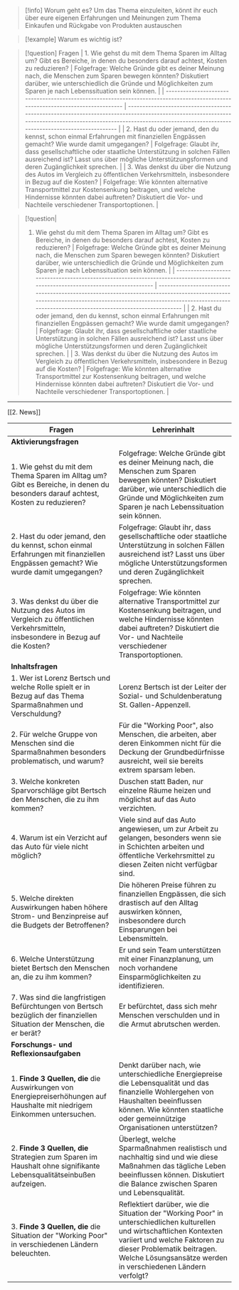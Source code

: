 >[!info] Worum geht es?
>Um das Thema einzuleiten, könnt ihr euch über eure eigenen Erfahrungen und Meinungen zum Thema Einkaufen und Rückgabe von Produkten austauschen

>[!example] Warum es wichtig ist?
>

>[!question] Fragen
>| 1. Wie gehst du mit dem Thema Sparen im Alltag um? Gibt es Bereiche, in denen du besonders darauf achtest, Kosten zu reduzieren? | Folgefrage: Welche Gründe gibt es deiner Meinung nach, die Menschen zum Sparen bewegen könnten? Diskutiert darüber, wie unterschiedlich die Gründe und Möglichkeiten zum Sparen je nach Lebenssituation sein können. |
>| -------------------------------------------------------------------------------------------------------------------------------- | -------------------------------------------------------------------------------------------------------------------------------------------------------------------------------------------------------------------- |
>| 2. Hast du oder jemand, den du kennst, schon einmal Erfahrungen mit finanziellen Engpässen gemacht? Wie wurde damit umgegangen?  | Folgefrage: Glaubt ihr, dass gesellschaftliche oder staatliche Unterstützung in solchen Fällen ausreichend ist? Lasst uns über mögliche Unterstützungsformen und deren Zugänglichkeit sprechen.                      |
>| 3. Was denkst du über die Nutzung des Autos im Vergleich zu öffentlichen Verkehrsmitteln, insbesondere in Bezug auf die Kosten?  | Folgefrage: Wie könnten alternative Transportmittel zur Kostensenkung beitragen, und welche Hindernisse könnten dabei auftreten? Diskutiert die Vor- und Nachteile verschiedener Transportoptionen.                  |


>[!question|
> 1. Wie gehst du mit dem Thema Sparen im Alltag um? Gibt es Bereiche, in denen du besonders darauf achtest, Kosten zu reduzieren? | Folgefrage: Welche Gründe gibt es deiner Meinung nach, die Menschen zum Sparen bewegen könnten? Diskutiert darüber, wie unterschiedlich die Gründe und Möglichkeiten zum Sparen je nach Lebenssituation sein können. |
> | -------------------------------------------------------------------------------------------------------------------------------- | -------------------------------------------------------------------------------------------------------------------------------------------------------------------------------------------------------------------- |
> | 2. Hast du oder jemand, den du kennst, schon einmal Erfahrungen mit finanziellen Engpässen gemacht? Wie wurde damit umgegangen?  | Folgefrage: Glaubt ihr, dass gesellschaftliche oder staatliche Unterstützung in solchen Fällen ausreichend ist? Lasst uns über mögliche Unterstützungsformen und deren Zugänglichkeit sprechen.                      |
> | 3. Was denkst du über die Nutzung des Autos im Vergleich zu öffentlichen Verkehrsmitteln, insbesondere in Bezug auf die Kosten?  | Folgefrage: Wie könnten alternative Transportmittel zur Kostensenkung beitragen, und welche Hindernisse könnten dabei auftreten? Diskutiert die Vor- und Nachteile verschiedener Transportoptionen.                  |

---
[[2. News]]

| Fragen                                                                                                                           | Lehrerinhalt                                                                                                                                                                                                                                            |
| -------------------------------------------------------------------------------------------------------------------------------- | ------------------------------------------------------------------------------------------------------------------------------------------------------------------------------------------------------------------------------------------------------- |
| **Aktivierungsfragen**                                                                                                           |                                                                                                                                                                                                                                                         |
| 1. Wie gehst du mit dem Thema Sparen im Alltag um? Gibt es Bereiche, in denen du besonders darauf achtest, Kosten zu reduzieren? | Folgefrage: Welche Gründe gibt es deiner Meinung nach, die Menschen zum Sparen bewegen könnten? Diskutiert darüber, wie unterschiedlich die Gründe und Möglichkeiten zum Sparen je nach Lebenssituation sein können.                                    |
| 2. Hast du oder jemand, den du kennst, schon einmal Erfahrungen mit finanziellen Engpässen gemacht? Wie wurde damit umgegangen?  | Folgefrage: Glaubt ihr, dass gesellschaftliche oder staatliche Unterstützung in solchen Fällen ausreichend ist? Lasst uns über mögliche Unterstützungsformen und deren Zugänglichkeit sprechen.                                                         |
| 3. Was denkst du über die Nutzung des Autos im Vergleich zu öffentlichen Verkehrsmitteln, insbesondere in Bezug auf die Kosten?  | Folgefrage: Wie könnten alternative Transportmittel zur Kostensenkung beitragen, und welche Hindernisse könnten dabei auftreten? Diskutiert die Vor- und Nachteile verschiedener Transportoptionen.                                                     |
| **Inhaltsfragen**                                                                                                                |                                                                                                                                                                                                                                                         |
| 1. Wer ist Lorenz Bertsch und welche Rolle spielt er in Bezug auf das Thema Sparmaßnahmen und Verschuldung?                      | Lorenz Bertsch ist der Leiter der Sozial- und Schuldenberatung St. Gallen-Appenzell.                                                                                                                                                                    |
| 2. Für welche Gruppe von Menschen sind die Sparmaßnahmen besonders problematisch, und warum?                                     | Für die "Working Poor", also Menschen, die arbeiten, aber deren Einkommen nicht für die Deckung der Grundbedürfnisse ausreicht, weil sie bereits extrem sparsam leben.                                                                                  |
| 3. Welche konkreten Sparvorschläge gibt Bertsch den Menschen, die zu ihm kommen?                                                 | Duschen statt Baden, nur einzelne Räume heizen und möglichst auf das Auto verzichten.                                                                                                                                                                   |
| 4. Warum ist ein Verzicht auf das Auto für viele nicht möglich?                                                                  | Viele sind auf das Auto angewiesen, um zur Arbeit zu gelangen, besonders wenn sie in Schichten arbeiten und öffentliche Verkehrsmittel zu diesen Zeiten nicht verfügbar sind.                                                                           |
| 5. Welche direkten Auswirkungen haben höhere Strom- und Benzinpreise auf die Budgets der Betroffenen?                            | Die höheren Preise führen zu finanziellen Engpässen, die sich drastisch auf den Alltag auswirken können, insbesondere durch Einsparungen bei Lebensmitteln.                                                                                             |
| 6. Welche Unterstützung bietet Bertsch den Menschen an, die zu ihm kommen?                                                       | Er und sein Team unterstützen mit einer Finanzplanung, um noch vorhandene Einsparmöglichkeiten zu identifizieren.                                                                                                                                       |
| 7. Was sind die langfristigen Befürchtungen von Bertsch bezüglich der finanziellen Situation der Menschen, die er berät?         | Er befürchtet, dass sich mehr Menschen verschulden und in die Armut abrutschen werden.                                                                                                                                                                  |
| **Forschungs- und Reflexionsaufgaben**                                                                                           |                                                                                                                                                                                                                                                         |
| 1. **Finde 3 Quellen, die** die Auswirkungen von Energiepreiserhöhungen auf Haushalte mit niedrigem Einkommen untersuchen.       | Denkt darüber nach, wie unterschiedliche Energiepreise die Lebensqualität und das finanzielle Wohlergehen von Haushalten beeinflussen können. Wie könnten staatliche oder gemeinnützige Organisationen unterstützen?                                    |
| 2. **Finde 3 Quellen, die** Strategien zum Sparen im Haushalt ohne signifikante Lebensqualitätseinbußen aufzeigen.               | Überlegt, welche Sparmaßnahmen realistisch und nachhaltig sind und wie diese Maßnahmen das tägliche Leben beeinflussen können. Diskutiert die Balance zwischen Sparen und Lebensqualität.                                                               |
| 3. **Finde 3 Quellen, die** die Situation der "Working Poor" in verschiedenen Ländern beleuchten.                                | Reflektiert darüber, wie die Situation der "Working Poor" in unterschiedlichen kulturellen und wirtschaftlichen Kontexten variiert und welche Faktoren zu dieser Problematik beitragen. Welche Lösungsansätze werden in verschiedenen Ländern verfolgt? |
